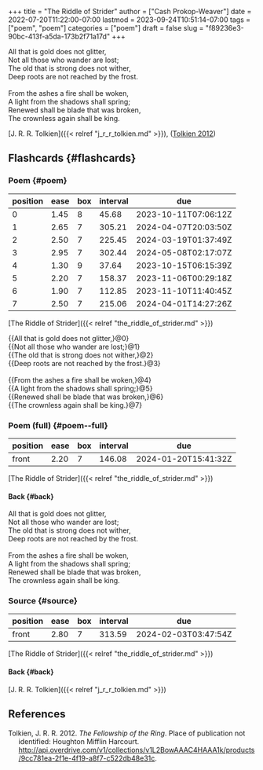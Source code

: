 +++
title = "The Riddle of Strider"
author = ["Cash Prokop-Weaver"]
date = 2022-07-20T11:22:00-07:00
lastmod = 2023-09-24T10:51:14-07:00
tags = ["poem", "poem"]
categories = ["poem"]
draft = false
slug = "f89236e3-90bc-413f-a5da-173b2f71a17d"
+++

<div class="verse">

All that is gold does not glitter,<br />
Not all those who wander are lost;<br />
The old that is strong does not wither,<br />
Deep roots are not reached by the frost.<br />
<br />
From the ashes a fire shall be woken,<br />
A light from the shadows shall spring;<br />
Renewed shall be blade that was broken,<br />
The crownless again shall be king.<br />

</div>

[J. R. R. Tolkien]({{< relref "j_r_r_tolkien.md" >}}), (<a href="#citeproc_bib_item_1">Tolkien 2012</a>)


## Flashcards {#flashcards}


### Poem {#poem}

| position | ease | box | interval | due                  |
|----------|------|-----|----------|----------------------|
| 0        | 1.45 | 8   | 45.68    | 2023-10-11T07:06:12Z |
| 1        | 2.65 | 7   | 305.21   | 2024-04-07T20:03:50Z |
| 2        | 2.50 | 7   | 225.45   | 2024-03-19T01:37:49Z |
| 3        | 2.95 | 7   | 302.44   | 2024-05-08T02:17:07Z |
| 4        | 1.30 | 9   | 37.64    | 2023-10-15T06:15:39Z |
| 5        | 2.20 | 7   | 158.37   | 2023-11-06T00:29:18Z |
| 6        | 1.90 | 7   | 112.85   | 2023-11-10T11:40:45Z |
| 7        | 2.50 | 7   | 215.06   | 2024-04-01T14:27:26Z |

[The Riddle of Strider]({{< relref "the_riddle_of_strider.md" >}})

<div class="verse">

{{All that is gold does not glitter,}@0}<br />
{{Not all those who wander are lost;}@1}<br />
{{The old that is strong does not wither,}@2}<br />
{{Deep roots are not reached by the frost.}@3}<br />
<br />
{{From the ashes a fire shall be woken,}@4}<br />
{{A light from the shadows shall spring;}@5}<br />
{{Renewed shall be blade that was broken,}@6}<br />
{{The crownless again shall be king.}@7}<br />

</div>


### Poem (full) {#poem--full}

| position | ease | box | interval | due                  |
|----------|------|-----|----------|----------------------|
| front    | 2.20 | 7   | 146.08   | 2024-01-20T15:41:32Z |

[The Riddle of Strider]({{< relref "the_riddle_of_strider.md" >}})


#### Back {#back}

<div class="verse">

All that is gold does not glitter,<br />
Not all those who wander are lost;<br />
The old that is strong does not wither,<br />
Deep roots are not reached by the frost.<br />
<br />
From the ashes a fire shall be woken,<br />
A light from the shadows shall spring;<br />
Renewed shall be blade that was broken,<br />
The crownless again shall be king.<br />

</div>


### Source {#source}

| position | ease | box | interval | due                  |
|----------|------|-----|----------|----------------------|
| front    | 2.80 | 7   | 313.59   | 2024-02-03T03:47:54Z |

[The Riddle of Strider]({{< relref "the_riddle_of_strider.md" >}})


#### Back {#back}

[J. R. R. Tolkien]({{< relref "j_r_r_tolkien.md" >}})

## References

<style>.csl-entry{text-indent: -1.5em; margin-left: 1.5em;}</style><div class="csl-bib-body">
  <div class="csl-entry"><a id="citeproc_bib_item_1"></a>Tolkien, J. R. R. 2012. <i>The Fellowship of the Ring</i>. Place of publication not identified: Houghton Mifflin Harcourt. <a href="http://api.overdrive.com/v1/collections/v1L2BowAAAC4HAAA1k/products/9cc781ea-2f1e-4f19-a8f7-c522db48e31c">http://api.overdrive.com/v1/collections/v1L2BowAAAC4HAAA1k/products/9cc781ea-2f1e-4f19-a8f7-c522db48e31c</a>.</div>
</div>
